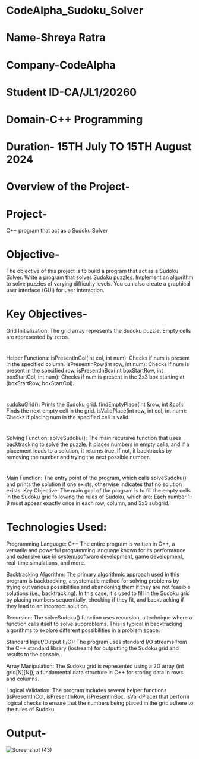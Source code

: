 # CodeAlpha_Sudoku_Solver
# Name-Shreya Ratra 
# Company-CodeAlpha 
# Student ID-CA/JL1/20260
# Domain-C++ Programming 
# Duration- 15TH July TO 15TH August 2024
#
# Overview of the Project-
# Project-
C++ program that act as a Sudoku Solver
# Objective-
The objective of this project is to build a program that act as a Sudoku Solver. Write a program that solves Sudoku puzzles. Implement an algorithm to solve puzzles of varying difficulty levels. You can also create a graphical user interface (GUI) for user interaction.
#
# Key Objectives-
Grid Initialization: The grid array represents the Sudoku puzzle. Empty cells are represented by zeros.
# 
Helper Functions:
isPresentInCol(int col, int num): Checks if num is present in the specified column.
isPresentInRow(int row, int num): Checks if num is present in the specified row.
isPresentInBox(int boxStartRow, int boxStartCol, int num): Checks if num is present in the 3x3 box starting at (boxStartRow, boxStartCol).
#
sudokuGrid(): Prints the Sudoku grid.
findEmptyPlace(int &row, int &col): Finds the next empty cell in the grid.
isValidPlace(int row, int col, int num): Checks if placing num in the specified cell is valid.
#
Solving Function:
solveSudoku(): The main recursive function that uses backtracking to solve the puzzle. It places numbers in empty cells, and if a placement leads to a solution, it returns true. If not, it backtracks by removing the number and trying the next possible number.
#
Main Function: The entry point of the program, which calls solveSudoku() and prints the solution if one exists, otherwise indicates that no solution exists.
Key Objective: The main goal of the program is to fill the empty cells in the Sudoku grid following the rules of Sudoku, which are:
Each number 1-9 must appear exactly once in each row, column, and 3x3 subgrid.
#
# Technologies Used:
Programming Language: C++
The entire program is written in C++, a versatile and powerful programming language known for its performance and extensive use in system/software development, game development, real-time simulations, and more.

Backtracking Algorithm:
The primary algorithmic approach used in this program is backtracking, a systematic method for solving problems by trying out various possibilities and abandoning them if they are not feasible solutions (i.e., backtracking). In this case, it's used to fill in the Sudoku grid by placing numbers sequentially, checking if they fit, and backtracking if they lead to an incorrect solution.

Recursion:
The solveSudoku() function uses recursion, a technique where a function calls itself to solve subproblems. This is typical in backtracking algorithms to explore different possibilities in a problem space.
 
Standard Input/Output (I/O):
The program uses standard I/O streams from the C++ standard library (iostream) for outputting the Sudoku grid and results to the console.

Array Manipulation:
The Sudoku grid is represented using a 2D array (int grid[N][N]), a fundamental data structure in C++ for storing data in rows and columns.

Logical Validation:
The program includes several helper functions (isPresentInCol, isPresentInRow, isPresentInBox, isValidPlace) that perform logical checks to ensure that the numbers being placed in the grid adhere to the rules of Sudoku.
#
# Output-
![Screenshot (43)](https://github.com/user-attachments/assets/dfc3d148-a3b7-4192-9b3c-e778e222e7c1)
